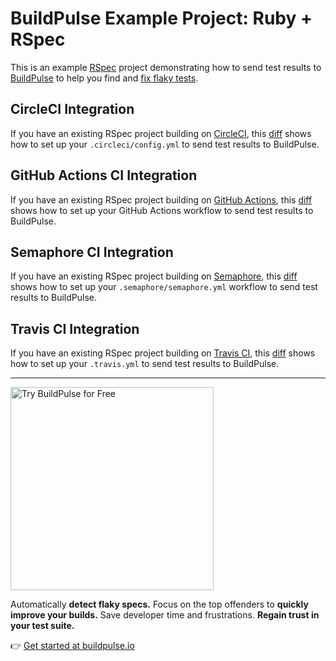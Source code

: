 # BuildPulse Example Project: Ruby + RSpec

This is an example [RSpec](https://rspec.info/) project demonstrating how to send test results to [BuildPulse](https://buildpulse.io) to help you find and [fix flaky tests](https://buildpulse.io/products/flaky-tests).

## CircleCI Integration

If you have an existing RSpec project building on [CircleCI](https://circleci.com/), this [diff](https://github.com/buildpulse/buildpulse-example-rspec/compare/7d2004e...circle-ci) shows how to set up your `.circleci/config.yml` to send test results to BuildPulse.

## GitHub Actions CI Integration

If you have an existing RSpec project building on [GitHub Actions](https://github.com/features/actions), this [diff](https://github.com/buildpulse/buildpulse-example-rspec/compare/7d2004e...github-actions) shows how to set up your GitHub Actions workflow to send test results to BuildPulse.

## Semaphore CI Integration

If you have an existing RSpec project building on [Semaphore](https://semaphoreci.com/), this [diff](https://github.com/buildpulse/buildpulse-example-rspec/compare/7d2004e...semaphore) shows how to set up your `.semaphore/semaphore.yml` workflow to send test results to BuildPulse.

## Travis CI Integration

If you have an existing RSpec project building on [Travis CI](https://travis-ci.com/), this [diff](https://github.com/buildpulse/buildpulse-example-rspec/compare/bae0156...travis-ci) shows how to set up your `.travis.yml` to send test results to BuildPulse.

---

<p>
  <a href="https://buildpulse.io?utm_source=github.com&utm_campaign=example-repositories&utm_content=rspec-button">
    <img width="325" title="Automatically detect flaky RSpec tests with BuildPulse" alt="Try BuildPulse for Free" src="https://user-images.githubusercontent.com/2988/86935247-9f059b80-c10a-11ea-9579-575b357e70d6.png">
  </a>
</p>

Automatically **detect flaky specs.** Focus on the top offenders to **quickly improve your builds.** Save developer time and frustrations. **Regain trust in your test suite.**

👉 [Get started at buildpulse.io](https://buildpulse.io?utm_source=github.com&utm_campaign=example-repositories&utm_content=rspec-text-link)
